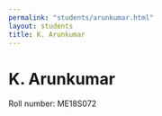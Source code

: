 ```yaml
---
permalink: "students/arunkumar.html"
layout: students
title: K. Arunkumar 
---
```

# K. Arunkumar

Roll number: ME18S072


